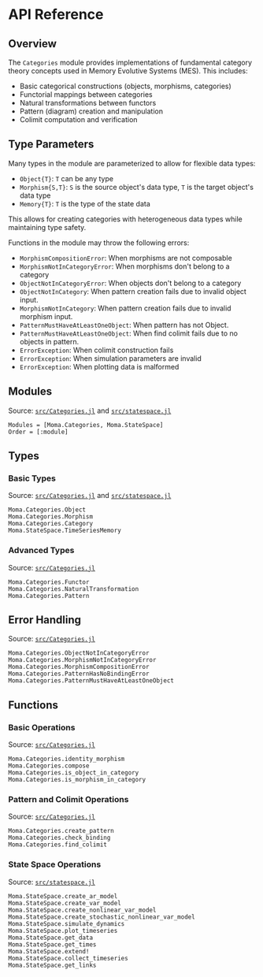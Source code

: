 # API Reference

## Overview

The `Categories` module provides implementations of fundamental category theory concepts used in Memory Evolutive Systems (MES). This includes:

- Basic categorical constructions (objects, morphisms, categories)
- Functorial mappings between categories
- Natural transformations between functors
- Pattern (diagram) creation and manipulation
- Colimit computation and verification

## Type Parameters

Many types in the module are parameterized to allow for flexible data types:

- `Object{T}`: `T` can be any type
- `Morphism{S,T}`: `S` is the source object's data type, `T` is the target object's data type
- `Memory{T}`: `T` is the type of the state data

This allows for creating categories with heterogeneous data types while maintaining type safety.


Functions in the module may throw the following errors:

- `MorphismCompositionError`: When morphisms are not composable
- `MorphismNotInCategoryError`: When morphisms don't belong to a category
- `ObjectNotInCategoryError`: When objects don't belong to a category
- `ObjectNotInCategory`: When pattern creation fails due to invalid object input.
- `MorphismNotInCategory`: When pattern creation fails due to invalid morphism input.
- `PatternMustHaveAtLeastOneObject`: When pattern has not Object.
- `PatternMustHaveAtLeastOneObject`: When find colimit fails due to no objects in pattern.
- `ErrorException`: When colimit construction fails
- `ErrorException`: When simulation parameters are invalid
- `ErrorException`: When plotting data is malformed

## Modules

Source: [`src/Categories.jl`](https://github.com/viktorwinschel/moma/blob/main/src/Categories.jl) and [`src/statespace.jl`](https://github.com/viktorwinschel/moma/blob/main/src/statespace.jl)

```@autodocs
Modules = [Moma.Categories, Moma.StateSpace]
Order = [:module]
```

## Types

### Basic Types

Source: [`src/Categories.jl`](https://github.com/viktorwinschel/moma/blob/main/src/Categories.jl) and [`src/statespace.jl`](https://github.com/viktorwinschel/moma/blob/main/src/statespace.jl)

```@docs
Moma.Categories.Object
Moma.Categories.Morphism
Moma.Categories.Category
Moma.StateSpace.TimeSeriesMemory
```

### Advanced Types

Source: [`src/Categories.jl`](https://github.com/viktorwinschel/moma/blob/main/src/Categories.jl)

```@docs
Moma.Categories.Functor
Moma.Categories.NaturalTransformation
Moma.Categories.Pattern
```

## Error Handling

Source: [`src/Categories.jl`](https://github.com/viktorwinschel/moma/blob/main/src/Categories.jl)

```@docs
Moma.Categories.ObjectNotInCategoryError
Moma.Categories.MorphismNotInCategoryError
Moma.Categories.MorphismCompositionError
Moma.Categories.PatternHasNoBindingError
Moma.Categories.PatternMustHaveAtLeastOneObject
```

## Functions

### Basic Operations

Source: [`src/Categories.jl`](https://github.com/viktorwinschel/moma/blob/main/src/Categories.jl)

```@docs
Moma.Categories.identity_morphism
Moma.Categories.compose
Moma.Categories.is_object_in_category
Moma.Categories.is_morphism_in_category
```

### Pattern and Colimit Operations

Source: [`src/Categories.jl`](https://github.com/viktorwinschel/moma/blob/main/src/Categories.jl)

```@docs
Moma.Categories.create_pattern
Moma.Categories.check_binding
Moma.Categories.find_colimit
```

### State Space Operations

Source: [`src/statespace.jl`](https://github.com/viktorwinschel/moma/blob/main/src/statespace.jl)

```@docs
Moma.StateSpace.create_ar_model
Moma.StateSpace.create_var_model
Moma.StateSpace.create_nonlinear_var_model
Moma.StateSpace.create_stochastic_nonlinear_var_model
Moma.StateSpace.simulate_dynamics
Moma.StateSpace.plot_timeseries
Moma.StateSpace.get_data
Moma.StateSpace.get_times
Moma.StateSpace.extend!
Moma.StateSpace.collect_timeseries
Moma.StateSpace.get_links
```
